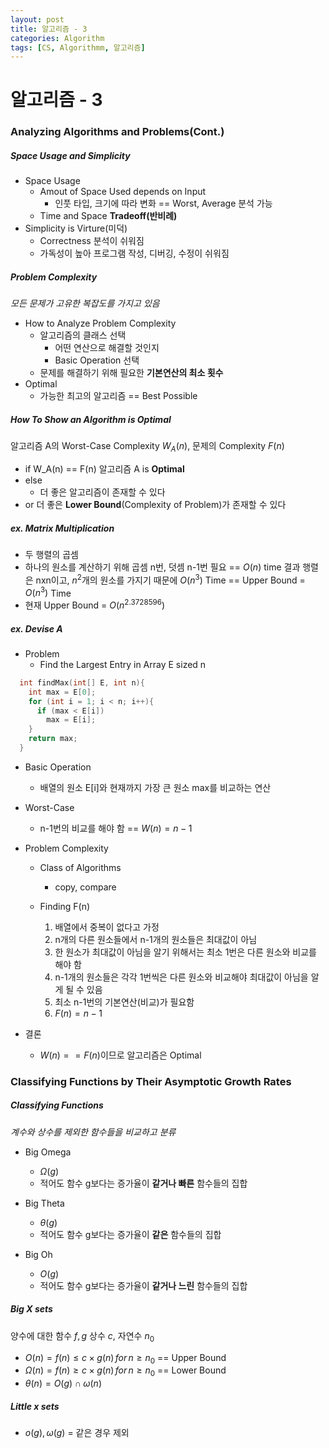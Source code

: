 ```yaml
---
layout: post
title: 알고리즘 - 3
categories: Algorithm
tags: [CS, Algorithmm, 알고리즘]
---
```


# 알고리즘 - 3

### Analyzing Algorithms and Problems(Cont.)

##### Space Usage and Simplicity

- Space Usage
  - Amout of Space Used depends on Input
    - 인풋 타입, 크기에 따라 변화 == Worst, Average 분석 가능
  - Time and Space **Tradeoff(반비례)**
- Simplicity is Virture(미덕)
  - Correctness 분석이 쉬워짐
  - 가독성이 높아 프로그램 작성, 디버깅, 수정이 쉬워짐

##### Problem Complexity

_모든 문제가 고유한 복잡도를 가지고 있음_

- How to Analyze Problem Complexity
  - 알고리즘의 클래스 선택
    - 어떤 연산으로 해결할 것인지
    - Basic Operation 선택
  - 문제를 해결하기 위해 필요한 **기본연산의 최소 횟수**
- Optimal
  - 가능한 최고의 알고리즘 == Best Possible

##### How To Show an Algorithm is Optimal

알고리즘 A의 Worst-Case Complexity $W_A(n)$, 문제의 Complexity $F(n)$

- if W_A(n) == F(n)
  알고리즘 A is **Optimal**
- else
  - 더 좋은 알고리즘이 존재할 수 있다
- or
  더 좋은 **Lower Bound**(Complexity of Problem)가 존재할 수 있다

##### ex. Matrix Multiplication

- 두 행렬의 곱셈
- 하나의 원소를 계산하기 위해 곱셈 n번, 덧셈 n-1번 필요 == $O(n)$ time
  결과 행렬은 nxn이고, $n^2$개의 원소를 가지기 때문에 $O(n^3)$ Time
  == Upper Bound = $O(n^3)$ Time
- 현재 Upper Bound = $O(n^{2.3728596})$

##### ex. Devise A

- Problem
  - Find the Largest Entry in Array E sized n

```c
  int findMax(int[] E, int n){
    int max = E[0];
    for (int i = 1; i < n; i++){
      if (max < E[i])
        max = E[i];
    }
    return max;
  }
```

- Basic Operation

  - 배열의 원소 E[i]와 현재까지 가장 큰 원소 max를 비교하는 연산

- Worst-Case

  - n-1번의 비교를 해야 함 == $W(n) = n - 1$

- Problem Complexity

  - Class of Algorithms
    - copy, compare
  - Finding F(n)

    1. 배열에서 중복이 없다고 가정
    2. n개의 다른 원소들에서 n-1개의 원소들은 최대값이 아님
    3. 한 원소가 최대값이 아님을 알기 위해서는 최소 1번은 다른 원소와 비교를 해야 함
    4. n-1개의 원소들은 각각 1번씩은 다른 원소와 비교해야 최대값이 아님을 알게 될 수 있음
    5. 최소 n-1번의 기본연산(비교)가 필요함
    6. $F(n)=n-1$

- 결론
  - $W(n) == F(n)$이므로 알고리즘은 Optimal

### Classifying Functions by Their Asymptotic Growth Rates

##### Classifying Functions

_계수와 상수를 제외한 함수들을 비교하고 분류_

- Big Omega

  - $\Omega(g)$
  - 적어도 함수 g보다는 증가율이 **같거나 빠른** 함수들의 집합

- Big Theta

  - $\theta(g)$
  - 적어도 함수 g보다는 증가율이 **같은** 함수들의 집합

- Big Oh

  - $O(g)$
  - 적어도 함수 g보다는 증가율이 **같거나 느린** 함수들의 집합

##### Big X sets

양수에 대한 함수 $f, g$
상수 $c$, 자연수 $n_0$

- $O(n)=f(n)\leq c \times g(n)\,for\,n \geq n_0$ == Upper Bound
- $\Omega(n)=f(n)\geq c \times g(n)\,for \,n \geq n_0$ == Lower Bound
- $\theta(n)=O(g) \cap \omega(n)$

##### Little x sets

- $o(g), \omega(g)$ = 같은 경우 제외
